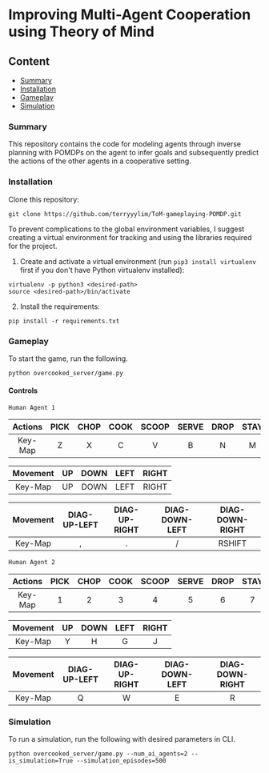 # Improving Multi-Agent Cooperation using Theory of Mind

## Content

- [Summary](#Summary)
- [Installation](#Installation)
- [Gameplay](#Gameplay)
- [Simulation](#Simulation)

### Summary

This repository contains the code for modeling agents through inverse planning with POMDPs on the agent to infer goals and subsequently predict the actions of the other agents in a cooperative setting.

### Installation

Clone this repository:

```
git clone https://github.com/terryyylim/ToM-gameplaying-POMDP.git
```

To prevent complications to the global environment variables, I suggest creating a virtual environment for tracking and using the libraries required for the project.

1. Create and activate a virtual environment (run `pip3 install virtualenv` first if you don't have Python virtualenv installed):

```
virtualenv -p python3 <desired-path>
source <desired-path>/bin/activate
```

2. Install the requirements:

```
pip install -r requirements.txt
```

### Gameplay

To start the game, run the following.

```
python overcooked_server/game.py
```

#### Controls

`Human Agent 1`

| Actions | PICK | CHOP | COOK | SCOOP | SERVE | DROP | STAY |
| :-----: | :--: | :--: | :--: | :---: | :---: | :--: | :--: |
| Key-Map |  Z   |  X   |  C   |   V   |   B   |  N   |  M   |

| Movement | UP  | DOWN | LEFT | RIGHT |
| :------: | :-: | :--: | :--: | :---: |
| Key-Map  | UP  | DOWN | LEFT | RIGHT |

| Movement | DIAG-UP-LEFT | DIAG-UP-RIGHT | DIAG-DOWN-LEFT | DIAG-DOWN-RIGHT |
| :------: | :----------: | :-----------: | :------------: | :-------------: |
| Key-Map  |      ,       |       .       |       /        |     RSHIFT      |

`Human Agent 2`

| Actions | PICK | CHOP | COOK | SCOOP | SERVE | DROP | STAY |
| :-----: | :--: | :--: | :--: | :---: | :---: | :--: | :--: |
| Key-Map |  1   |  2   |  3   |   4   |   5   |  6   |  7   |

| Movement | UP  | DOWN | LEFT | RIGHT |
| :------: | :-: | :--: | :--: | :---: |
| Key-Map  |  Y  |  H   |  G   |   J   |

| Movement | DIAG-UP-LEFT | DIAG-UP-RIGHT | DIAG-DOWN-LEFT | DIAG-DOWN-RIGHT |
| :------: | :----------: | :-----------: | :------------: | :-------------: |
| Key-Map  |      Q       |       W       |       E        |        R        |

### Simulation

To run a simulation, run the following with desired parameters in CLI.

```
python overcooked_server/game.py --num_ai_agents=2 --is_simulation=True --simulation_episodes=500
```
